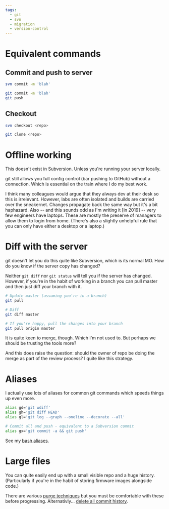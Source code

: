 ```yaml
---
tags:
  - git
  - svn
  - migration
  - version-control
---
```





# Equivalent commands
## Commit and push to server

```bash
svn commit -m 'blah'
```

```bash
git commit -m 'blah'
git push
```

## Checkout

```bash
svn checkout <repo>
```

```bash
git clone <repo>
```

# Offline working
This doesn't exist in Subversion. Unless you're running your server locally.

git still allows you full config control (bar pushing to GitHub) without a
connection. Which is essential on the train where I do my best work.

I think many colleagues would argue that they always dev at their desk so this
is irrelevant. However, labs are often isolated and builds are carried over the
sneakernet. Changes propagate back the same way but it's a bit haphazard. Also
-- and this sounds odd as I'm writing it [in 2019] -- very few engineers have laptops.
These are mostly the preserve of managers to allow them to login from home.
(There's also a slightly unhelpful rule that you can only have either a desktop
or a laptop.)

# Diff with the server
git doesn't let you do this quite like Subversion, which is its normal MO. How
do you know if the server copy has changed?

Neither ```git diff``` nor ```git status``` will tell you if the server has
changed. However, if you're in the habit of working in a branch you can pull
master and then just diff your branch with it.

```bash
# Update master (assuming you're in a branch)
git pull

# Diff
git diff master

# If you're happy, pull the changes into your branch
git pull origin master
```

It is quite keen to merge, though. Which I'm not used to. But perhaps we should
be trusting the tools more?

And this does raise the question: should the owner of repo be doing the merge
as part of the review process? I quite like this strategy.

# Aliases
I actually use lots of aliases for common git commands which speeds things up even more.

```bash
alias gd='git wdiff'
alias gh='git diff HEAD'
alias gl='git log --graph --oneline --decorate --all'

# Commit all and push - equivalent to a Subversion commit
alias gx='git commit -a && git push'
```

See my [bash aliases](https://github.com/deanturpin/config).

# Large files
You can quite easily end up with a small visible repo and a huge history.
(Particularly if you're in the habit of storing firmware images alongside
code.)

There are various [purge techniques](https://github.com/cmaitchison/git_diet)
but you must be comfortable with these before progressing. Alternativly...
[delete all commit
history](http://stackoverflow.com/questions/13716658/how-to-delete-all-commit-history-in-github#26000395).
